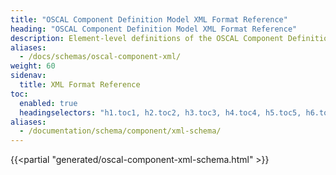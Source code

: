 ```yaml
---
title: "OSCAL Component Definition Model XML Format Reference"
heading: "OSCAL Component Definition Model XML Format Reference"
description: Element-level definitions of the OSCAL Component Definition model XML format.
aliases:
  - /docs/schemas/oscal-component-xml/
weight: 60
sidenav:
  title: XML Format Reference
toc:
  enabled: true
  headingselectors: "h1.toc1, h2.toc2, h3.toc3, h4.toc4, h5.toc5, h6.toc6"
aliases:
  - /documentation/schema/component/xml-schema/
---
```


{{<partial "generated/oscal-component-xml-schema.html" >}}
